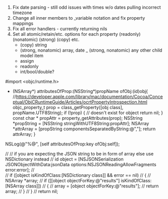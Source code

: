 
1) Fix date parsing - still odd issues with times w/o dates pulling incorrect timezone
2) Change all inner members to _variable notation and fix property mappings
3) Fix all error handlers - currently returning nils
4) Set all atomic/retain/etc. options for each property (readonly) (nonatomic) (strong) (copy) etc.
   - (copy) string
   - (strong, nonatomic) array, date
   _ (strong, nonatomic) any other child model item
   - assign
   - readonly
   - int/bool/double?




#import <objc/runtime.h>

- (NSArray*) attributesOfProp:(NSString*)propName ofObj:(id)obj{
//https://developer.apple.com/library/mac/documentation/Cocoa/Conceptual/ObjCRuntimeGuide/Articles/ocrtPropertyIntrospection.html
objc_property_t prop = class_getProperty([obj class], propName.UTF8String);
if (!prop) {
// doesn't exist for object
return nil;
}
const char * propAttr = property_getAttributes(prop);
NSString *propString = [NSString stringWithUTF8String:propAttr];
NSArray *attrArray = [propString componentsSeparatedByString:@","];
return attrArray;
}


NSLog(@"%@", [self attributesOfProp:key ofObj:self]);



//  // if you are expecting  the JSON string to be in form of array else use NSDictionary instead
//  id object = [NSJSONSerialization JSONObjectWithData:jsonData options:NSJSONReadingAllowFragments error:error];
//  
//  if ([object isKindOfClass:[NSDictionary class]] && error == nil)
//  {
//    NSArray *array;
//    if ([[object objectForKey:@"results"] isKindOfClass:[NSArray class]])
//    {
//      array = [object objectForKey:@"results"];
//      return array;
//    }
//  }
//  return nil;
